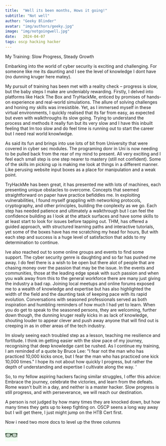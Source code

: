```yaml
---
title:  "Well its been months, Hows it going!"
subtitle: "Not well"
author: "Geeky Blinder"
avatar: "img/authors/geeky.jpg"
image: "img/notgoingwell.jpg"
date:   2024-04-07
tags: oscp hacking hacker
---
```


My Training: Slow Progress, Steady Growth

Embarking into the world of cyber security is exciting and challenging. For someone like me its daunting and I see the level of knowledge I dont have (no dunning kruger here matey).

My pursuit of training has been met with a reality check – progress is slow, but the baby steps I make are undeniably rewarding.
Firstly, I delved into platforms like Hack The Box and TryHackMe, enticed by promises of hands-on experience and real-world simulations. The allure of solving challenges and honing my skills was irresistible. Yet, as I immersed myself in these virtual environments, I quickly realised that its far from easy, as expected but even with walkthroughs its slow going.
Trying to understand the process and methods it really fun but its very slow and I have this inbuilt feeling that Im too slow and do feel time is running out to start the career but I need real world knowlwdge.

As said its fun and brings into use lots of bit from University that were covered in cyber sec modules. The programing donr in Uni is now needing to be pulled back from the rear of my mind to present. All very exciting and I feel each small step is one step nearer to mastery (still not confident). Some of the skills im picking up is making me look at things in a different manner. Like perusing website input boxes as a place for manipulation and a weak point.

TryHackMe has been great, it has presented me with lots of machines, each presenting unique obstacles to overcome. Concepts that seemed straightforward on paper have practice befiddles me. In exploiting vulnerabilities, I found myself grappling with networking protocols, cryptography, and other principles, building the conplexity as we go. Each step has needed patience and ultimately a walkthrough but I can feel the confidence building as I look at the attack surfaces and have some skills to at least start to look for issues before tapping out. 
THM, has offered a guided approach, with structured learning paths and interactive tutorials, yet some of the boxes have has me scratching my head for hours, But with each step and success is a huge level of satisfaction that adds to my determination to continue. 

Ive also reached out to some online groups and events to find some support. The cyber security genre is daughting and so far has pushed me away. I do feel there is a wish to be open but there alot of people that are chasing money over the passion that may be the issue.
In the events and communities, those at the leading edge speak with such passion and when you walk away from this to the general workforce there are many just giving the industry a bad rap. 
Joining local meetups and online forums exposed me to a wealth of knowledge and expertise but has also highlighted the width of the field and the daunting task of keeping pace with its rapid evolution. Conversations with seasoned professionals served as both inspiration and humbling reminders of how much I had yet to learn. When you do get to speak to the seasoned persons, they are welcoming, further down though, the dunning kruger really kicks in as lack of knowledge, shouting louder to appear clever and push away anyone that will find out is creeping in as in other areas of the tech industry.

Im slowly seeing each troubled step as a lesson, teaching me resilience and fortitude. I think im getting easier with the slow pace of my journey, recognising that deep knowledge cant be rushed. As I continue my training, I am reminded of a quote by Bruce Lee: "I fear not the man who has practiced 10,000 kicks once, but I fear the man who has practiced one kick 10,000 times." I hope its not about how quickly I progress, but rather the depth of understanding and expertise I cultivate along the way. '

So, to my fellow aspiring hackers facing similar struggles, I offer this advice: Embrace the journey, celebrate the victories, and learn from the defeats. Rome wasn't built in a day, and neither is a master hacker. Slow progress is still progress, and with perseverance, we will reach our destination.

A person is not judged by how many times they are knocked down, but how many times they gets up to keep fighting on. OSCP seens a long way away but I will get there, I just might jump on the HTB Cert first.

Now i need two more docs to level up the three columns 

<img src="img/authors/geeky.jpg" width="40"/>
